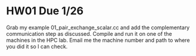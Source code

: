 
# HW01 Due 1/26

Grab my example 01_pair_exchange_scalar.cc and add the complementary
communication step as discussed. Compile and run it on one of the machines in
the HPC lab. Email me the machine number and path to where you did it so I can
check.

